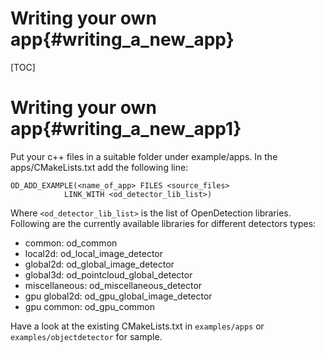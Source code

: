 
Writing your own app{#writing_a_new_app}
====
[TOC]

Writing your own app{#writing_a_new_app1}
======

Put your c++ files in a suitable folder under example/apps. In the apps/CMakeLists.txt add the following line: 

    OD_ADD_EXAMPLE(<name_of_app> FILES <source_files> 
                LINK_WITH <od_detector_lib_list>)
                
Where `<od_detector_lib_list>` is the list of OpenDetection libraries. Following are the currently available libraries for different detectors types:
         
* common: od_common       
* local2d: od_local_image_detector
* global2d: od_global_image_detector
* global3d: od_pointcloud_global_detector
* miscellaneous: od_miscellaneous_detector
* gpu global2d: od_gpu_global_image_detector
* gpu common: od_gpu_common
                
Have a look at the existing CMakeLists.txt in `examples/apps` or `examples/objectdetector` for sample.
 
                 